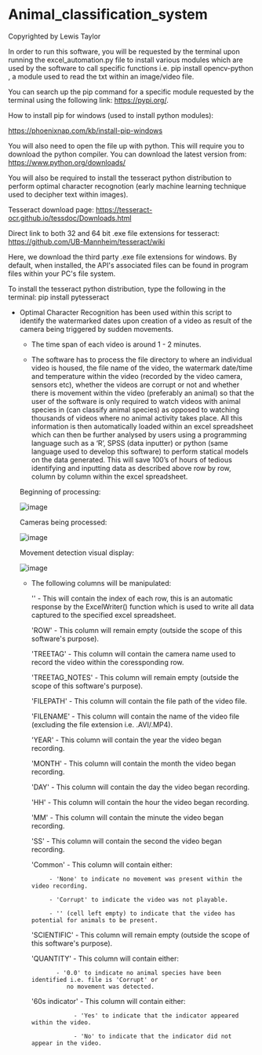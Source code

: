 # Animal_classification_system

Copyrighted by Lewis Taylor

In order to run this software, you will be requested by the terminal upon running the excel_automation.py file to install various modules which are used by the software to call specific functions i.e. pip install opencv-python , a module used to read the txt within an image/video file. 

You can search up the pip command for a specific module requested by the terminal using the following link: https://pypi.org/.

How to install pip for windows (used to install python modules):

https://phoenixnap.com/kb/install-pip-windows

You will also need to open the file up with python. This will require you to download the python compiler. You can 
download the latest version from: https://www.python.org/downloads/

You will also be required to install the tesseract python distribution to perform optimal character recognotion (early machine learning technique used to decipher text within images). 

Tesseract download page: https://tesseract-ocr.github.io/tessdoc/Downloads.html 

Direct link to both 32 and 64 bit .exe file extensions for tesseract: https://github.com/UB-Mannheim/tesseract/wiki

Here, we download the third party .exe file extensions for windows. By default, when installed, 
the API's associated files can be found in program files within your PC's file system. 

To install the tesseract python distribution, type the following in the terminal: 
pip install pytesseract 

- Optimal Character Recognition has been used within this script to identify the watermarked dates upon creation of 
      a video as result of the camera being triggered by sudden movements.
      
    - The time span of each video is around 1 - 2 minutes.

    - The software has to process the file directory to where an individual video is housed, the file name of the video, 
      the watermark date/time and temperature within the video (recorded by the video camera, sensors etc), whether the 
      videos are corrupt or not and whether there is movement within the video (preferably an animal) so that the user of 
      the software is only required to watch videos with animal species in (can classify animal species) as opposed to
      watching thousands of videos where no animal activity takes place. All this information is then automatically
      loaded within an excel spreadsheet which can then be further analysed by users using a programming language such as
      a ‘R’, SPSS (data inputter) or python (same language used to develop this software) to perform statical models on 
      the data generated. This will save 100’s of hours of tedious identifying and inputting data as described above row
      by row, column by column within the excel spreadsheet.

     Beginning of processing:
    
     ![image](https://user-images.githubusercontent.com/65728188/189197015-9a32f172-2cf3-43b0-b025-949a18474058.png)

     Cameras being processed: 
   
     ![image](https://user-images.githubusercontent.com/65728188/189197192-0d005c91-2d51-4003-879e-195c9fab3a27.png)

     Movement detection visual display: 
     
     ![image](https://user-images.githubusercontent.com/65728188/189197318-4e5ea4db-d04c-47b0-bff2-4d4ff84315a1.png)

    - The following columns will be manipulated: 

      '' - This will contain the index of each row, this is an automatic response by the ExcelWriter() function which is 
           used to write all data captured to the specified excel spreadsheet. 

      'ROW' - This column will remain empty (outside the scope of this software's purpose).

      'TREETAG' - This column will contain the camera name used to record the video within the coressponding row.

      'TREETAG_NOTES' - This column will remain empty (outside the scope of this software's purpose). 

      'FILEPATH' - This column will contain the file path of the video file. 

      'FILENAME' - This column will contain the name of the video file (excluding the file extension i.e. .AVI/.MP4).

      'YEAR' - This column will contain the year the video began recording.

      'MONTH' - This column will contain the month the video began recording.

      'DAY' - This column will contain the day the video began recording.

      'HH' - This column will contain the hour the video began recording.

      'MM' - This column will contain the minute the video began recording.

      'SS' - This column will contain the second the video began recording.

      'Common' - This column will contain either: 

               - 'None' to indicate no movement was present within the video recording. 

               - 'Corrupt' to indicate the video was not playable. 

               - '' (cell left empty) to indicate that the video has potential for animals to be present.

      'SCIENTIFIC' - This column will remain empty (outside the scope of this software's purpose).

      'QUANTITY' - This column will contain either: 
                 
                 - '0.0' to indicate no animal species have been identified i.e. file is 'Corrupt' or
                    no movement was detected.

      '60s indicator' - This column will contain either: 

                      - 'Yes' to indicate that the indicator appeared within the video.

                      - 'No' to indicate that the indicator did not appear in the video.
